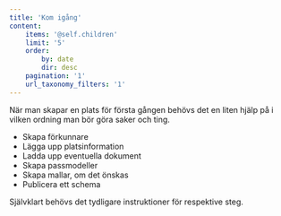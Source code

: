 ```yaml
---
title: 'Kom igång'
content:
    items: '@self.children'
    limit: '5'
    order:
        by: date
        dir: desc
    pagination: '1'
    url_taxonomy_filters: '1'
---
```


När man skapar en plats för första gången behövs det en liten hjälp på i vilken ordning man bör göra saker och ting.

* Skapa förkunnare
* Lägga upp platsinformation
* Ladda upp eventuella dokument
* Skapa passmodeller
* Skapa mallar, om det önskas
* Publicera ett schema

Självklart behövs det tydligare instruktioner för respektive steg.
